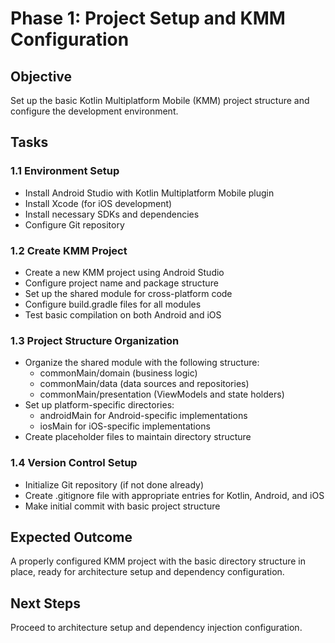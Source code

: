 # Phase 1: Project Setup and KMM Configuration

## Objective
Set up the basic Kotlin Multiplatform Mobile (KMM) project structure and configure the development environment.

## Tasks

### 1.1 Environment Setup
- Install Android Studio with Kotlin Multiplatform Mobile plugin
- Install Xcode (for iOS development)
- Install necessary SDKs and dependencies
- Configure Git repository

### 1.2 Create KMM Project
- Create a new KMM project using Android Studio
- Configure project name and package structure
- Set up the shared module for cross-platform code
- Configure build.gradle files for all modules
- Test basic compilation on both Android and iOS

### 1.3 Project Structure Organization
- Organize the shared module with the following structure:
  - commonMain/domain (business logic)
  - commonMain/data (data sources and repositories)
  - commonMain/presentation (ViewModels and state holders)
- Set up platform-specific directories:
  - androidMain for Android-specific implementations
  - iosMain for iOS-specific implementations
- Create placeholder files to maintain directory structure

### 1.4 Version Control Setup
- Initialize Git repository (if not done already)
- Create .gitignore file with appropriate entries for Kotlin, Android, and iOS
- Make initial commit with basic project structure

## Expected Outcome
A properly configured KMM project with the basic directory structure in place, ready for architecture setup and dependency configuration.

## Next Steps
Proceed to architecture setup and dependency injection configuration.